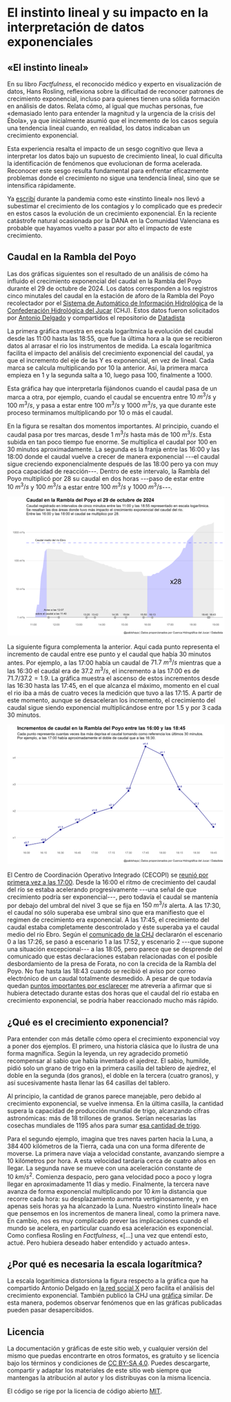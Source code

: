 # El instinto lineal y su impacto en la interpretación de datos exponenciales

## «El instinto lineal»

En su libro _Factfulness_, el reconocido médico y experto en visualización de datos, Hans Rosling, reflexiona sobre la dificultad de reconocer patrones de crecimiento exponencial, incluso para quienes tienen una sólida formación en análisis de datos. Relata cómo, al igual que muchas personas, fue «demasiado lento para entender la magnitud y la urgencia de la crisis del Ébola», ya que inicialmente asumió que el incremento de los casos seguía una tendencia lineal cuando, en realidad, los datos indicaban un crecimiento exponencial. 

Esta experiencia resalta el impacto de un sesgo cognitivo que lleva a interpretar los datos bajo un supuesto de crecimiento lineal, lo cual dificulta la identificación de fenómenos que evolucionan de forma acelerada. Reconocer este sesgo resulta fundamental para enfrentar eficazmente problemas donde el crecimiento no sigue una tendencia lineal, sino que se intensifica rápidamente.

Ya [escribí](https://pablohaya.com/2020/03/27/por-que-es-tan-dificil-predecir-el-crecimiento-exponencial/) durante la pandemia como este «instinto lineal» nos llevó a subestimar el crecimiento de los contagios y lo complicado que es predecir en estos casos la evolución de un crecimiento exponencial. En la reciente catástrofe natural ocasionada por la DANA en la Comunidad Valenciana es probable que hayamos vuelto a pasar por alto el impacto de este crecimiento. 

## Caudal en la Rambla del Poyo

Las dos gráficas siguientes son el resultado de un análisis de cómo ha influido el crecimiento exponencial del caudal en la Rambla del Poyo durante el 29 de octubre de 2024. Los datos corresponden a los registros cinco minutales del caudal en la estación de aforo de la Rambla del Poyo recolectador por el [Sistema de Automático de Información Hidrológica](https://saih.chj.es) de la [Confederación Hidrológica del Jucar](https://www.chj.es) (CHJ). Estos datos fueron solicitados por [Antonio Delgado](https://x.com/adelgado) y compartidos el repositorio de [Datadista](https://github.com/datadista/datasets/tree/master/dana-valencia)

La primera gráfica muestra en escala logarítmica la evolución del caudal desde las 11:00 hasta las 18:55, que fue la última hora a la que se recibieron datos al arrasar el rio los instrumentos de medida. La escala logarítmica facilita el impacto del análisis del crecimiento exponencial del caudal, ya que el incremento del eje de las Y es exponencial, en vez de lineal. Cada marca se calcula multiplicando por $10$ la anterior. Así, la primera marca empieza en $1$ y la segunda salta a $10$, luego pasa $100$, finalmente a $1000$. 

Esta gráfica hay que interpretarla fijándonos cuando el caudal pasa de un marca a otra, por ejemplo, cuando el caudal se encuentra entre $10\ m^3/s$ y $100\ m^3/s$, y pasa a estar entre $100\ m^3/s$ y $1000\ m^3/s$, ya que durante este proceso terminamos multiplicando por $10$ o más el caudal. 

En la figura se resaltan dos momentos importantes. Al principio, cuando el caudal pasa por tres marcas, desde $1\ m^3/s$ hasta más de $100\ m^3/s$. Esta subida en tan poco tiempo fue enorme. Se multiplica el caudal por $100$ en $30$ minutos aproximadamente. La segunda es la franja entre las 16:00 y las 18:00 donde el caudal vuelve a crecer de manera exponencial ---el caudal sigue creciendo exponencialmente después de las 18:00 pero ya con muy poca capacidad de reacción---. Dentro de este intervalo, la Rambla del Poyo multiplicó por $28$ su caudal en dos horas ---paso de estar entre $10\ m^3/s$ y $100\ m^3/s$ a estar entre $100\ m^3/s$ y $1000\ m^3/s$---. 

![Figura 1](outputs/caudal_escala_logaritmica.jpg)

La siguiente figura complementa la anterior. Aquí cada punto representa el incremento de caudal entre ese punto y el caudal que había 30 minutos antes. Por ejemplo, a las 17:00 había un caudal de $71.7\ m^3/s$ mientras que a las 16:30 el caudal era de $37.2\ m^3/s$, el incremento a las 17:00 es de $71.7/37.2 = 1.9$. La gráfica muestra el ascenso de estos incrementos desde las 16:30 hasta las 17:45, en el que alcanza el máximo, momento en el cual el rio iba a más de cuatro veces la medición que tuvo a las 17:15. A partir de este momento, aunque se desaceleran los incremento, el crecimiento del caudal sigue siendo exponencial multiplicándose entre por $1.5$ y por $3$ cada $30$ minutos.  

![Figura 2](outputs/incrementos_de_caudal.jpg)

El Centro de Coordinación Operativo Integrado (CECOPI) se [reunió por primera vez a las 17:00](https://maldita.es/clima/20241105/rambla-poyo-correos-confederaci%C3%B3n-jucar-generalitat/). Desde la 16:00 el ritmo de crecimiento del caudal del río se estaba acelerando progresivamente ---una señal de que crecimiento podría ser exponencial---, pero todavía el caudal se mantenía por debajo del umbral del nivel 3 que se fija en $150\ m^3/s$ alerta. A las 17:30, el caudal no sólo superaba ese umbral sino que era manifiesto que el regimen de crecimiento era exponencial. A las 17:45, el crecimiento del caudal estaba completamente descontrolado y éste superaba ya el caudal medio del río Ebro. Según el [comunicado de la CHJ](https://x.com/CHJucar/status/1853529826692419854) declararón el escenario 0 a las 17:26, se pasó a escenario 1 a las 17:52, y escenario 2 ---que supone una situación excepcional--- a las 18:05, pero parece que se desprende del comunicado que estas declaraciones estaban relacionadas con el posible desbordamiento de la presa de Forata, no con la crecida de la Rambla del Poyo. No fue hasta las 18:43 cuando se recibió el aviso por correo electrónico de un caudal totalmente desmedido. A pesar de que todavía quedan [puntos importantes por esclarecer](https://maldita.es/clima/20241105/rambla-poyo-correos-confederaci%C3%B3n-jucar-generalitat/) me atrevería a afirmar que si hubiera detectado durante estas dos horas que el caudal del río estaba en crecimiento exponencial, se podría haber reaccionado mucho más rápido. 

## ¿Qué es el crecimiento exponencial?

Para entender con más detalle cómo opera el crecimiento exponencial voy a poner dos ejemplos. El primero, una historia clásica que lo ilustra de una forma magnífica. Según la leyenda, un rey agradecido prometió recompensar al sabio que había inventado el ajedrez. El sabio, humilde, pidió solo un grano de trigo en la primera casilla del tablero de ajedrez, el doble en la segunda (dos granos), el doble en la tercera (cuatro granos), y así sucesivamente hasta llenar las 64 casillas del tablero.

Al principio, la cantidad de granos parece manejable, pero debido al crecimiento exponencial, se vuelve inmensa. En la última casilla, la cantidad supera la capacidad de producción mundial de trigo, alcanzando cifras astronómicas: más de 18 trillones de granos. Serían necesarias las cosechas mundiales de 1195 años para sumar [esa cantidad de trigo](https://es.wikipedia.org/wiki/Problema_del_trigo_y_del_tablero_de_ajedrez).

Para el segundo ejemplo, imagina que tres naves parten hacia la Luna, a $384\,400$ kilómetros de la Tierra, cada una con una forma diferente de moverse. La primera nave viaja a velocidad constante, avanzando siempre a $10$ kilómetros por hora. A esta velocidad tardaría cerca de cuatro años en llegar. La segunda nave se mueve con una aceleración constante de $10\ km/s^2$. Comienza despacio, pero gana velocidad poco a poco y logra llegar en aproximadamente $11$ días y medio. Finalmente, la tercera nave avanza de forma exponencial multiplicando por $10\ km$ la distancia que recorre cada hora: su desplazamiento aumenta vertiginosamente, y en apenas seis horas ya ha alcanzado la Luna. Nuestro «instinto lineal» hace que pensemos en los incrementos de manera lineal, como la primera nave. En cambio, nos es muy complicado prever las implicaciones cuando el mundo se acelera, en particular cuando esa aceleración es exponencial. Como confiesa Rosling en _Factfulness_, «[...] una vez que entendí esto, actué. Pero hubiera deseado haber entendido y actuado antes».

## ¿Por qué es necesaria la escala logarítmica?

La escala logarítimica distorsiona la figura respecto a la gráfica que ha compartido Antonio Delgado en [la red social X](https://x.com/adelgado/status/1853840968736182772/photo/1) pero facilita el análisis del crecimiento exponencial. También publicó la CHJ una [gráfica](https://x.com/CHJucar/status/1853407411064730011) similar. De esta manera, podemos observar fenómenos que en las gráficas publicadas pueden pasar desapercibidos.

## Licencia

La documentación y gráficas de este sitio web, y cualquier versión del mismo que puedas encontrarte en otros formatos, es gratuito y se licencia bajo los términos y condiciones de [CC BY-SA 4.0](https://creativecommons.org/licenses/by-sa/4.0/deed.es). Puedes descargarte, compartir y adaptar los materiales de este sitio web siempre que mantengas la atribución al autor y los distribuyas con la misma licencia.

El código se rige por la licencia de código abierto [MIT](LICENSE).